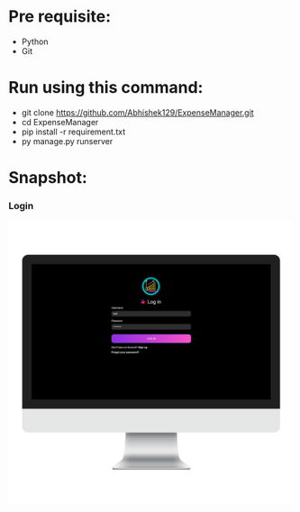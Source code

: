# Pre requisite:
- Python
- Git
# Run using this command:
- git clone https://github.com/Abhishek129/ExpenseManager.git
- cd ExpenseManager
- pip install -r requirement.txt
- py manage.py runserver

# Snapshot:

### Login
![Dashboard](Photo/login.png)

